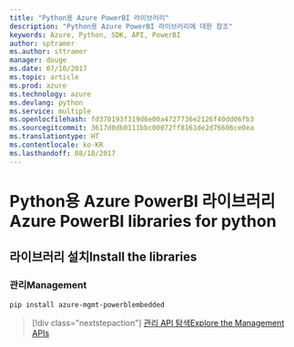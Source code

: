 ```yaml
---
title: "Python용 Azure PowerBI 라이브러리"
description: "Python용 Azure PowerBI 라이브러리에 대한 참조"
keywords: Azure, Python, SDK, API, PowerBI
author: sptramer
ms.author: sttramer
manager: douge
ms.date: 07/10/2017
ms.topic: article
ms.prod: azure
ms.technology: azure
ms.devlang: python
ms.service: multiple
ms.openlocfilehash: fd370193f319d6e00a4727736e2126f40dd06fb3
ms.sourcegitcommit: 3617d0db0111bbc00072ff8161de2d76606ce0ea
ms.translationtype: HT
ms.contentlocale: ko-KR
ms.lasthandoff: 08/18/2017
---
```

# <a name="azure-powerbi-libraries-for-python"></a><span data-ttu-id="88360-104">Python용 Azure PowerBI 라이브러리</span><span class="sxs-lookup"><span data-stu-id="88360-104">Azure PowerBI libraries for python</span></span>

## <a name="install-the-libraries"></a><span data-ttu-id="88360-105">라이브러리 설치</span><span class="sxs-lookup"><span data-stu-id="88360-105">Install the libraries</span></span>


### <a name="management"></a><span data-ttu-id="88360-106">관리</span><span class="sxs-lookup"><span data-stu-id="88360-106">Management</span></span>

```bash
pip install azure-mgmt-powerblembedded
```
> [!div class="nextstepaction"]
> [<span data-ttu-id="88360-107">관리 API 탐색</span><span class="sxs-lookup"><span data-stu-id="88360-107">Explore the Management APIs</span></span>](/python/api/overview/azure/powerbi/managementlibrary)